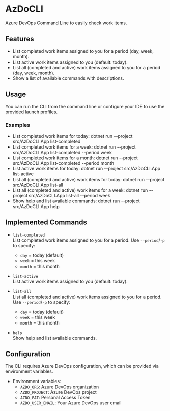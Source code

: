 # AzDoCLI
Azure DevOps Command Line to easily check work items.

## Features
- List completed work items assigned to you for a period (day, week, month).
- List active work items assigned to you (default: today).
- List all (completed and active) work items assigned to you for a period (day, week, month).
- Show a list of available commands with descriptions.

## Usage

You can run the CLI from the command line or configure your IDE to use the provided launch profiles.

### Examples

- List completed work items for today:
  dotnet run --project src/AzDoCLI.App list-completed
- List completed work items for a week:
  dotnet run --project src/AzDoCLI.App list-completed --period week
- List completed work items for a month:
  dotnet run --project src/AzDoCLI.App list-completed --period month
- List active work items for today:
  dotnet run --project src/AzDoCLI.App list-active
- List all (completed and active) work items for today:
  dotnet run --project src/AzDoCLI.App list-all
- List all (completed and active) work items for a week:
  dotnet run --project src/AzDoCLI.App list-all --period week
- Show help and list available commands:
  dotnet run --project src/AzDoCLI.App help

## Implemented Commands

- `list-completed`  
  List completed work items assigned to you for a period. Use `--period`/`-p` to specify:
  - `day`   = today (default)
  - `week`  = this week
  - `month` = this month

- `list-active`  
  List active work items assigned to you (default: today).

- `list-all`  
  List all (completed and active) work items assigned to you for a period. Use `--period`/`-p` to specify:
  - `day`   = today (default)
  - `week`  = this week
  - `month` = this month

- `help`  
  Show help and list available commands.

## Configuration

The CLI requires Azure DevOps configuration, which can be provided via environment variables.

- Environment variables:
  - `AZDO_ORG`: Azure DevOps organization
  - `AZDO_PROJECT`: Azure DevOps project
  - `AZDO_PAT`: Personal Access Token
  - `AZDO_USER_EMAIL`: Your Azure DevOps user email
